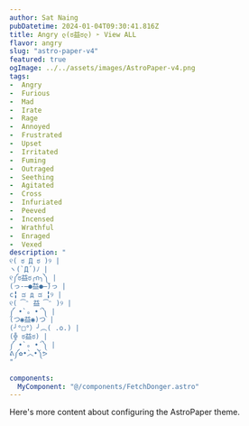 ```yaml
---
author: Sat Naing
pubDatetime: 2024-01-04T09:30:41.816Z
title: Angry ლ(ಠ益ಠლ) ➣ View ALL
flavor: angry
slug: "astro-paper-v4"
featured: true
ogImage: ../../assets/images/AstroPaper-v4.png
tags:
-  Angry
-  Furious
-  Mad
-  Irate
-  Rage
-  Annoyed
-  Frustrated
-  Upset
-  Irritated
-  Fuming
-  Outraged
-  Seething
-  Agitated
-  Cross
-  Infuriated
-  Peeved
-  Incensed
-  Wrathful
-  Enraged
-  Vexed
description: "
୧( ಠ Д ಠ )୨ |
ヽ(`Д´)ﾉ |
୧༼ಠ益ಠ╭∩╮༽ |
(っ-̶●̃益●̶̃)っ |
c╏ ಡ д ಡ ╏୨ |
୧( ͡ᵔ 益 ͡ᵔ )୨ |
༼ •̀ ₒ •́ ༽ |
(つ◉益◉)つ |
(╯°□°）╯︵( .o.) |
(╬ ಠ益ಠ) |
༼ •̀ ₒ •́ ༽ |
ᕕ༼✿•̀︿•́༽ᕗ
"

components:
  MyComponent: "@/components/FetchDonger.astro"
---
```


<MyComponent title="Donger List" />

Here's more content about configuring the AstroPaper theme.
